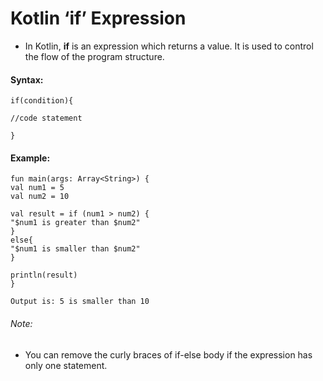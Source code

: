 # Kotlin ‘if’ Expression

- In Kotlin, **if** is an expression which returns a value. It is used to control the flow of the program structure.


#### Syntax:

```
if(condition){
 
//code statement
 
}
```

#### Example:

```
fun main(args: Array<String>) {
val num1 = 5
val num2 = 10

val result = if (num1 > num2) {
"$num1 is greater than $num2"
} 
else{
"$num1 is smaller than $num2"
}

println(result)
}

Output is: 5 is smaller than 10

```

###### Note:
- You can remove the curly braces of if-else body if the expression has only one statement.
